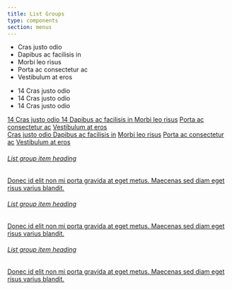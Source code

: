 ```yaml
---
title: List Groups
type: components
section: menus
---
```


<ul class="list-group">
	<li class="list-group-item">Cras justo odio</li>
	<li class="list-group-item">Dapibus ac facilisis in</li>
	<li class="list-group-item">Morbi leo risus</li>
	<li class="list-group-item">Porta ac consectetur ac</li>
	<li class="list-group-item">Vestibulum at eros</li>
</ul>

<ul class="list-group">
	<li class="list-group-item">
		<span class="badge">14</span>
		Cras justo odio
	</li>
	<li class="list-group-item">
		<span class="badge">14</span>
		Cras justo odio
	</li>
	<li class="list-group-item">
		<span class="badge">14</span>
		Cras justo odio
	</li>
</ul>

<div class="list-group">
	<a href="#" class="list-group-item active">
		<span class="badge">14</span>
		Cras justo odio
	</a>
	<a href="#" class="list-group-item">
		<span class="badge">14</span>
		Dapibus ac facilisis in
	</a>
	<a href="#" class="list-group-item">Morbi leo risus</a>
	<a href="#" class="list-group-item">Porta ac consectetur ac</a>
	<a href="#" class="list-group-item">Vestibulum at eros</a>
</div>

<div class="list-group">
	<a href="#" class="list-group-item disabled">
		Cras justo odio
	</a>
	<a href="#" class="list-group-item">Dapibus ac facilisis in</a>
	<a href="#" class="list-group-item">Morbi leo risus</a>
	<a href="#" class="list-group-item">Porta ac consectetur ac</a>
	<a href="#" class="list-group-item">Vestibulum at eros</a>
</div>

<div class="list-group">
	<a href="#" class="list-group-item active">
		<h6 class="list-group-item-heading">List group item heading</h6>
		<p class="list-group-item-text">Donec id elit non mi porta gravida at eget metus. Maecenas sed diam eget risus varius blandit.</p>
	</a>
	<a href="#" class="list-group-item">
		<h6 class="list-group-item-heading">List group item heading</h6>
		<p class="list-group-item-text">Donec id elit non mi porta gravida at eget metus. Maecenas sed diam eget risus varius blandit.</p>
	</a>
	<a href="#" class="list-group-item">
		<h6 class="list-group-item-heading">List group item heading</h6>
		<p class="list-group-item-text">Donec id elit non mi porta gravida at eget metus. Maecenas sed diam eget risus varius blandit.</p>
	</a>
</div>